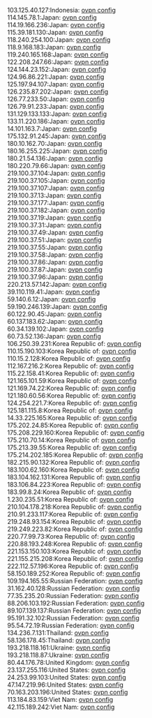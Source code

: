 103.125.40.127:Indonesia: [ovpn config](vpn/103_125_40_127.ovpn)  
114.145.78.1:Japan: [ovpn config](vpn/114_145_78_1.ovpn)  
114.19.166.236:Japan: [ovpn config](vpn/114_19_166_236.ovpn)  
115.39.181.130:Japan: [ovpn config](vpn/115_39_181_130.ovpn)  
118.240.254.100:Japan: [ovpn config](vpn/118_240_254_100.ovpn)  
118.9.168.183:Japan: [ovpn config](vpn/118_9_168_183.ovpn)  
119.240.165.168:Japan: [ovpn config](vpn/119_240_165_168.ovpn)  
122.208.247.66:Japan: [ovpn config](vpn/122_208_247_66.ovpn)  
124.144.23.152:Japan: [ovpn config](vpn/124_144_23_152.ovpn)  
124.96.86.221:Japan: [ovpn config](vpn/124_96_86_221.ovpn)  
125.197.94.107:Japan: [ovpn config](vpn/125_197_94_107.ovpn)  
126.235.87.202:Japan: [ovpn config](vpn/126_235_87_202.ovpn)  
126.77.233.50:Japan: [ovpn config](vpn/126_77_233_50.ovpn)  
126.79.91.233:Japan: [ovpn config](vpn/126_79_91_233.ovpn)  
131.129.133.133:Japan: [ovpn config](vpn/131_129_133_133.ovpn)  
133.11.220.186:Japan: [ovpn config](vpn/133_11_220_186.ovpn)  
14.101.163.7:Japan: [ovpn config](vpn/14_101_163_7.ovpn)  
175.132.91.245:Japan: [ovpn config](vpn/175_132_91_245.ovpn)  
180.10.162.70:Japan: [ovpn config](vpn/180_10_162_70.ovpn)  
180.16.255.225:Japan: [ovpn config](vpn/180_16_255_225.ovpn)  
180.21.54.136:Japan: [ovpn config](vpn/180_21_54_136.ovpn)  
180.220.79.66:Japan: [ovpn config](vpn/180_220_79_66.ovpn)  
219.100.37.104:Japan: [ovpn config](vpn/219_100_37_104.ovpn)  
219.100.37.105:Japan: [ovpn config](vpn/219_100_37_105.ovpn)  
219.100.37.107:Japan: [ovpn config](vpn/219_100_37_107.ovpn)  
219.100.37.13:Japan: [ovpn config](vpn/219_100_37_13.ovpn)  
219.100.37.177:Japan: [ovpn config](vpn/219_100_37_177.ovpn)  
219.100.37.182:Japan: [ovpn config](vpn/219_100_37_182.ovpn)  
219.100.37.19:Japan: [ovpn config](vpn/219_100_37_19.ovpn)  
219.100.37.31:Japan: [ovpn config](vpn/219_100_37_31.ovpn)  
219.100.37.49:Japan: [ovpn config](vpn/219_100_37_49.ovpn)  
219.100.37.51:Japan: [ovpn config](vpn/219_100_37_51.ovpn)  
219.100.37.55:Japan: [ovpn config](vpn/219_100_37_55.ovpn)  
219.100.37.58:Japan: [ovpn config](vpn/219_100_37_58.ovpn)  
219.100.37.86:Japan: [ovpn config](vpn/219_100_37_86.ovpn)  
219.100.37.87:Japan: [ovpn config](vpn/219_100_37_87.ovpn)  
219.100.37.96:Japan: [ovpn config](vpn/219_100_37_96.ovpn)  
220.213.57.142:Japan: [ovpn config](vpn/220_213_57_142.ovpn)  
39.110.119.41:Japan: [ovpn config](vpn/39_110_119_41.ovpn)  
59.140.6.12:Japan: [ovpn config](vpn/59_140_6_12.ovpn)  
59.190.246.139:Japan: [ovpn config](vpn/59_190_246_139.ovpn)  
60.122.90.45:Japan: [ovpn config](vpn/60_122_90_45.ovpn)  
60.137.183.62:Japan: [ovpn config](vpn/60_137_183_62.ovpn)  
60.34.139.102:Japan: [ovpn config](vpn/60_34_139_102.ovpn)  
60.73.52.136:Japan: [ovpn config](vpn/60_73_52_136.ovpn)  
106.250.39.231:Korea Republic of: [ovpn config](vpn/106_250_39_231.ovpn)  
110.15.190.103:Korea Republic of: [ovpn config](vpn/110_15_190_103.ovpn)  
110.15.2.128:Korea Republic of: [ovpn config](vpn/110_15_2_128.ovpn)  
112.167.216.2:Korea Republic of: [ovpn config](vpn/112_167_216_2.ovpn)  
115.22.158.41:Korea Republic of: [ovpn config](vpn/115_22_158_41.ovpn)  
121.165.101.59:Korea Republic of: [ovpn config](vpn/121_165_101_59.ovpn)  
121.169.74.22:Korea Republic of: [ovpn config](vpn/121_169_74_22.ovpn)  
121.180.60.56:Korea Republic of: [ovpn config](vpn/121_180_60_56.ovpn)  
124.254.221.7:Korea Republic of: [ovpn config](vpn/124_254_221_7.ovpn)  
125.181.115.8:Korea Republic of: [ovpn config](vpn/125_181_115_8.ovpn)  
14.33.225.165:Korea Republic of: [ovpn config](vpn/14_33_225_165.ovpn)  
175.202.24.85:Korea Republic of: [ovpn config](vpn/175_202_24_85.ovpn)  
175.208.229.160:Korea Republic of: [ovpn config](vpn/175_208_229_160.ovpn)  
175.210.70.14:Korea Republic of: [ovpn config](vpn/175_210_70_14.ovpn)  
175.213.39.55:Korea Republic of: [ovpn config](vpn/175_213_39_55.ovpn)  
175.214.202.185:Korea Republic of: [ovpn config](vpn/175_214_202_185.ovpn)  
182.215.90.132:Korea Republic of: [ovpn config](vpn/182_215_90_132.ovpn)  
183.100.62.160:Korea Republic of: [ovpn config](vpn/183_100_62_160.ovpn)  
183.104.162.131:Korea Republic of: [ovpn config](vpn/183_104_162_131.ovpn)  
183.106.84.223:Korea Republic of: [ovpn config](vpn/183_106_84_223.ovpn)  
183.99.8.24:Korea Republic of: [ovpn config](vpn/183_99_8_24.ovpn)  
1.230.235.51:Korea Republic of: [ovpn config](vpn/1_230_235_51.ovpn)  
210.104.178.218:Korea Republic of: [ovpn config](vpn/210_104_178_218.ovpn)  
210.91.233.117:Korea Republic of: [ovpn config](vpn/210_91_233_117.ovpn)  
219.248.93.154:Korea Republic of: [ovpn config](vpn/219_248_93_154.ovpn)  
219.249.223.82:Korea Republic of: [ovpn config](vpn/219_249_223_82.ovpn)  
220.77.99.73:Korea Republic of: [ovpn config](vpn/220_77_99_73.ovpn)  
220.88.193.248:Korea Republic of: [ovpn config](vpn/220_88_193_248.ovpn)  
221.153.150.103:Korea Republic of: [ovpn config](vpn/221_153_150_103.ovpn)  
221.155.215.208:Korea Republic of: [ovpn config](vpn/221_155_215_208.ovpn)  
222.112.57.196:Korea Republic of: [ovpn config](vpn/222_112_57_196.ovpn)  
58.150.189.252:Korea Republic of: [ovpn config](vpn/58_150_189_252.ovpn)  
109.194.165.55:Russian Federation: [ovpn config](vpn/109_194_165_55.ovpn)  
31.162.40.128:Russian Federation: [ovpn config](vpn/31_162_40_128.ovpn)  
77.35.235.20:Russian Federation: [ovpn config](vpn/77_35_235_20.ovpn)  
88.206.103.192:Russian Federation: [ovpn config](vpn/88_206_103_192.ovpn)  
89.107.139.137:Russian Federation: [ovpn config](vpn/89_107_139_137.ovpn)  
95.191.32.102:Russian Federation: [ovpn config](vpn/95_191_32_102.ovpn)  
95.54.72.19:Russian Federation: [ovpn config](vpn/95_54_72_19.ovpn)  
134.236.7.131:Thailand: [ovpn config](vpn/134_236_7_131.ovpn)  
58.136.178.45:Thailand: [ovpn config](vpn/58_136_178_45.ovpn)  
193.218.118.161:Ukraine: [ovpn config](vpn/193_218_118_161.ovpn)  
193.218.118.87:Ukraine: [ovpn config](vpn/193_218_118_87.ovpn)  
80.44.176.78:United Kingdom: [ovpn config](vpn/80_44_176_78.ovpn)  
23.137.255.116:United States: [ovpn config](vpn/23_137_255_116.ovpn)  
24.253.99.103:United States: [ovpn config](vpn/24_253_99_103.ovpn)  
47.147.219.96:United States: [ovpn config](vpn/47_147_219_96.ovpn)  
70.163.203.196:United States: [ovpn config](vpn/70_163_203_196.ovpn)  
113.184.83.159:Viet Nam: [ovpn config](vpn/113_184_83_159.ovpn)  
42.115.189.242:Viet Nam: [ovpn config](vpn/42_115_189_242.ovpn)  
